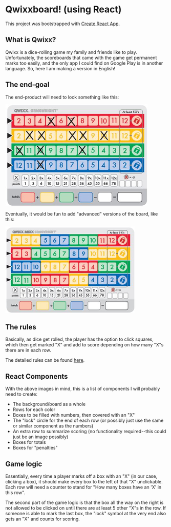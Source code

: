 # Qwixxboard! (using React)

This project was bootstrapped with [Create React App](https://github.com/facebook/create-react-app).

## What is Qwixx?

Qwixx is a dice-rolling game my family and friends like to play. Unfortunately, the scoreboards that came with the game get permanent marks too easily, and the only app I could find on Google Play is in another language. So, here I am making a version in English!

## The end-goal

The end-product will need to look something like this:

![Qwixx board](board.jpg)

Eventually, it would be fun to add "advanced" versions of the board, like this:

![Qwixx alternate board](board-alt-1.jpg)

## The rules

Basically, as dice get rolled, the player has the option to click squares, which then get marked "X" and add to score depending on how many "X"s there are in each row.

The detailed rules can be found [here](https://www.ultraboardgames.com/qwixx/deluxe.php).

## React Components

With the above images in mind, this is a list of components I will probably need to create:

- The background/board as a whole
- Rows for each color
- Boxes to be filled with numbers, then covered with an "X"
- The "lock" circle for the end of each row (or possibly just use the same or similar component as the numbers)
- An extra row to summarize scoring (no functionality required--this could just be an image possibly)
- Boxes for totals
- Boxes for "penalties"

## Game logic

Essentially, every time a player marks off a box with an "X" (in our case, clicking a box), it should make every box to the left of that "X" unclickable. Each row will need a counter to stand for "How many boxes have an 'X' in this row".

The second part of the game logic is that the box all the way on the right is not allowed to be clicked on until there are at least 5 other "X"s in the row. If someone is able to mark the last box, the "lock" symbol at the very end also gets an "X" and counts for scoring.
